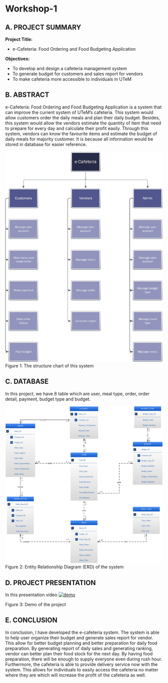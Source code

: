 # Workshop-1
## A. PROJECT SUMMARY

**Project Title:**
- e-Cafeteria: Food Ordering and Food Budgeting Application

**Objectives:** 
- To develop and design a cafeteria management system
- To generate budget for customers and sales report for vendors
- To make cafeteria more accessible to individuals in UTeM

## B. ABSTRACT 
e-Cafeteria: Food Ordering and Food Budgeting Application is a system that can improve the current system of UTeM’s cafeteria. This system would allow customers order the daily meals and plan their daily budget. Besides, this system would allow the vendors estimate the quantity of item that need to prepare for every day and calculate their profit easily. Through this system, vendors can know the favourite items and estimate the budget of daily meals for majority customer. It is because all information would be stored in database for easier reference. 

![Coding](https://github.com/CeciliaChongChingNee/Workshop-1/blob/main/Structure%20Chart%20Version%202.jpg)
Figure 1: The structure chart of this system

## C. DATABASE
In this project, we have 8 table which are user, meal type, order, order detail, payment, budget type and budget. 

![Coding](https://github.com/CeciliaChongChingNee/Workshop-1/blob/main/ERD_SecondDraft_Version2.jpg)
Figure 2: Entity Relationship Diagram (ERD) of the system

## D. PROJECT PRESENTATION 
In this presentation video
[![demo](https://img.youtube.com/vi/lQczo4kWfFw/0.jpg)](https://youtu.be/lQczo4kWfFw "demo")

Figure 3: Demo of the project

## E. CONCLUSION
In conclusion, I have developed the e-cafeteria system. The system is able to help user organize their budget and generate sales report for vendor. This allow for better budget planning and better preparation for daily food preparation. By generating report of daily sales and generating ranking, vendor can better plan their food stock for the next day. By having food preparation, there will be enough to supply everyone even during rush hour. Furthermore, the cafeteria is able to provide delivery service now with the system. This allows for individuals to easily access the cafeteria no matter where they are which will increase the profit of the cafeteria as well.
